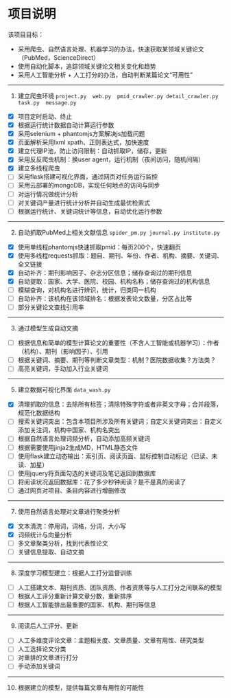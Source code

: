 #  项目说明

该项目目标：
- 采用爬虫、自然语言处理、机器学习的办法，快速获取某领域关键论文（PubMed，ScienceDirect）
- 使用自动化脚本，追踪领域关键论文相关变化和趋势
- 采用人工智能分析 + 人工打分的办法，自动判断某篇论文“可用性”
------
1. 建立爬虫环境
`project.py  web.py  pmid_crawler.py detail_crawler.py  task.py  message.py`
* [x] 项目定时启动、终止
* [x] 根据运行统计数据自动计算运行参数
* [x] 采用selenium + phantomjs方案解决js加载问题
* [x] 页面解析采用lxml xpath、正则表达式，加快速度
* [x] 建立代理IP池，防止访问限制：自动抓取IP，储存，更新
* [x] 采用反反爬虫机制：换user agent，运行机制（夜间访问，随机间隔）
* [x] 建立多线程爬虫
* [ ] 采用flask搭建可视化界面，通过网页对任务运行监控
* [ ] 采用云部署的mongoDB，实现任何地点的访问与同步
* [ ] 对运行情况做统计分析
* [ ] 对关键词产量进行统计分析并自动生成最优检索式
* [ ] 根据运行统计、关键词统计等信息，自动优化运行参数 

-----
2. 自动抓取PubMed上相关文献信息
`spider_pm.py journal.py institute.py`
* [x] 使用单线程phantomjs快速抓取pmid：每页200个，快速翻页
* [x] 使用多线程requests抓取：题目、期刊、年份、作者、机构、摘要、关键词、全文链接
* [x] 自动补齐：期刊影响因子、杂志分区信息；储存查询过的期刊信息
* [x] 自动提取：国家、大学、医院、校园、机构名称；储存查询过的机构信息
* [ ] 模糊查询，对机构名进行辨识，统计，归类同一机构
* [ ] 自动补齐：该机构在该领域排名：根据发表论文数量，分区占比等
* [ ] 部分关键论文查找引用率
-----
3. 通过模型生成自动文摘
* [ ] 根据信息和简单的模型计算论文的重要性（不含人工智能或机器学习）：作者（机构）、期刊（影响因子）、引用
* [ ] 根据关键词、摘要、期刊等判断文章类型：机制？医院数据收集？方法类？ 
* [ ] 高亮关键词，手动加入行业关键词

-----
5. 建立数据可视化界面
`data_wash.py`
* [x] 清理抓取的信息：去除所有标签；清除特殊字符或者非英文字母；合并段落，规范化数据结构
* [ ] 搜索关键词突出：包含本项目所涉及所有关键词；自定义关键词突出：自定义添加关注词，机构中国家、机构名突出
* [ ] 根据自然语言处理词频分析，自动添加高频关键词
* [ ] 根据需要使用jinja2生成MD，HTML静态文件
* [ ] 使用flask建立动态输出：索引页、阅读页面、鼠标控制自动标记（已读、未读、加星）
* [ ] 使用jquery将页面勾选的关键词及笔记返回到数据库
* [ ] 将阅读状况返回数据库：花了多少秒钟阅读？是不是真的阅读了
* [ ] 通过网页对项目、条目内容进行增删修改
-----
7. 使用自然语言处理对文章进行聚类分析
* [x] 文本清洗：停用词，词格，分词，大小写
* [x] 词频统计与向量分析
* [ ] 多文章聚类分析，找到代表性论文
* [ ] 关键信息提取、自动文摘
-----
8. 深度学习模型建立：根据人工打分监督训练
* [ ] 人工搭建文本、期刊资质、团队资质、作者资质等与人工打分之间联系的模型
* [ ] 根据人工评分重新计算文章分数，重新排序
* [ ] 根据人工智能排出最重要的国家、机构、期刊等信息
-----
9. 阅读后人工评分、更新
* [ ] 人工多维度评论文章：主题相关度、文章质量、文章有用性、研究类型
* [ ] 人工选择论文分类
* [ ] 对重排的文章进行打分
* [ ] 手动添加关键词
-----  
10. 根据建立的模型，提供每篇文章有用性的可能性
